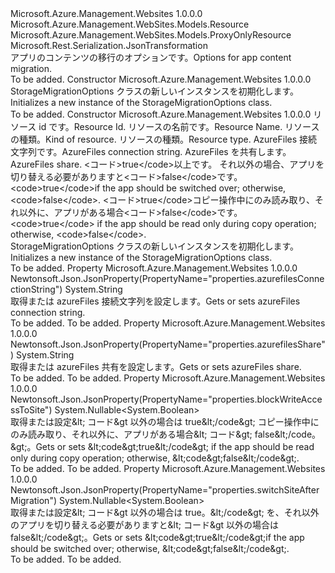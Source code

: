 <Type Name="StorageMigrationOptions" FullName="Microsoft.Azure.Management.WebSites.Models.StorageMigrationOptions">
  <TypeSignature Language="C#" Value="public class StorageMigrationOptions : Microsoft.Azure.Management.WebSites.Models.ProxyOnlyResource" />
  <TypeSignature Language="ILAsm" Value=".class public auto ansi beforefieldinit StorageMigrationOptions extends Microsoft.Azure.Management.WebSites.Models.ProxyOnlyResource" />
  <TypeSignature Language="DocId" Value="T:Microsoft.Azure.Management.WebSites.Models.StorageMigrationOptions" />
  <TypeSignature Language="VB.NET" Value="Public Class StorageMigrationOptions&#xA;Inherits ProxyOnlyResource" />
  <TypeSignature Language="F#" Value="type StorageMigrationOptions = class&#xA;    inherit ProxyOnlyResource" />
  <AssemblyInfo>
    <AssemblyName>Microsoft.Azure.Management.Websites</AssemblyName>
    <AssemblyVersion>1.0.0.0</AssemblyVersion>
  </AssemblyInfo>
  <Base>
    <BaseTypeName>Microsoft.Azure.Management.WebSites.Models.Resource</BaseTypeName>
    <BaseTypeName FrameworkAlternate="azure-dotnet">Microsoft.Azure.Management.WebSites.Models.ProxyOnlyResource</BaseTypeName>
  </Base>
  <Interfaces />
  <Attributes>
    <Attribute>
      <AttributeName>Microsoft.Rest.Serialization.JsonTransformation</AttributeName>
    </Attribute>
  </Attributes>
  <Docs>
    <summary>
            <span data-ttu-id="f8e0f-101">アプリのコンテンツの移行のオプションです。</span><span class="sxs-lookup"><span data-stu-id="f8e0f-101">Options for app content migration.</span></span>
            </summary>
    <remarks>To be added.</remarks>
  </Docs>
  <Members>
    <Member MemberName=".ctor">
      <MemberSignature Language="C#" Value="public StorageMigrationOptions ();" />
      <MemberSignature Language="ILAsm" Value=".method public hidebysig specialname rtspecialname instance void .ctor() cil managed" />
      <MemberSignature Language="DocId" Value="M:Microsoft.Azure.Management.WebSites.Models.StorageMigrationOptions.#ctor" />
      <MemberSignature Language="VB.NET" Value="Public Sub New ()" />
      <MemberType>Constructor</MemberType>
      <AssemblyInfo>
        <AssemblyName>Microsoft.Azure.Management.Websites</AssemblyName>
        <AssemblyVersion>1.0.0.0</AssemblyVersion>
      </AssemblyInfo>
      <Parameters />
      <Docs>
        <summary>
            <span data-ttu-id="f8e0f-102">StorageMigrationOptions クラスの新しいインスタンスを初期化します。</span><span class="sxs-lookup"><span data-stu-id="f8e0f-102">Initializes a new instance of the StorageMigrationOptions class.</span></span>
            </summary>
        <remarks>To be added.</remarks>
      </Docs>
    </Member>
    <Member MemberName=".ctor">
      <MemberSignature Language="C#" Value="public StorageMigrationOptions (string id = null, string name = null, string kind = null, string type = null, string azurefilesConnectionString = null, string azurefilesShare = null, Nullable&lt;bool&gt; switchSiteAfterMigration = null, Nullable&lt;bool&gt; blockWriteAccessToSite = null);" />
      <MemberSignature Language="ILAsm" Value=".method public hidebysig specialname rtspecialname instance void .ctor(string id, string name, string kind, string type, string azurefilesConnectionString, string azurefilesShare, valuetype System.Nullable`1&lt;bool&gt; switchSiteAfterMigration, valuetype System.Nullable`1&lt;bool&gt; blockWriteAccessToSite) cil managed" />
      <MemberSignature Language="DocId" Value="M:Microsoft.Azure.Management.WebSites.Models.StorageMigrationOptions.#ctor(System.String,System.String,System.String,System.String,System.String,System.String,System.Nullable{System.Boolean},System.Nullable{System.Boolean})" />
      <MemberSignature Language="VB.NET" Value="Public Sub New (Optional id As String = null, Optional name As String = null, Optional kind As String = null, Optional type As String = null, Optional azurefilesConnectionString As String = null, Optional azurefilesShare As String = null, Optional switchSiteAfterMigration As Nullable(Of Boolean) = null, Optional blockWriteAccessToSite As Nullable(Of Boolean) = null)" />
      <MemberSignature Language="F#" Value="new Microsoft.Azure.Management.WebSites.Models.StorageMigrationOptions : string * string * string * string * string * string * Nullable&lt;bool&gt; * Nullable&lt;bool&gt; -&gt; Microsoft.Azure.Management.WebSites.Models.StorageMigrationOptions" Usage="new Microsoft.Azure.Management.WebSites.Models.StorageMigrationOptions (id, name, kind, type, azurefilesConnectionString, azurefilesShare, switchSiteAfterMigration, blockWriteAccessToSite)" />
      <MemberType>Constructor</MemberType>
      <AssemblyInfo>
        <AssemblyName>Microsoft.Azure.Management.Websites</AssemblyName>
        <AssemblyVersion>1.0.0.0</AssemblyVersion>
      </AssemblyInfo>
      <Parameters>
        <Parameter Name="id" Type="System.String" />
        <Parameter Name="name" Type="System.String" />
        <Parameter Name="kind" Type="System.String" />
        <Parameter Name="type" Type="System.String" />
        <Parameter Name="azurefilesConnectionString" Type="System.String" />
        <Parameter Name="azurefilesShare" Type="System.String" />
        <Parameter Name="switchSiteAfterMigration" Type="System.Nullable&lt;System.Boolean&gt;" />
        <Parameter Name="blockWriteAccessToSite" Type="System.Nullable&lt;System.Boolean&gt;" />
      </Parameters>
      <Docs>
        <param name="id"><span data-ttu-id="f8e0f-103">リソース id です。</span><span class="sxs-lookup"><span data-stu-id="f8e0f-103">Resource Id.</span></span></param>
        <param name="name"><span data-ttu-id="f8e0f-104">リソースの名前です。</span><span class="sxs-lookup"><span data-stu-id="f8e0f-104">Resource Name.</span></span></param>
        <param name="kind"><span data-ttu-id="f8e0f-105">リソースの種類。</span><span class="sxs-lookup"><span data-stu-id="f8e0f-105">Kind of resource.</span></span></param>
        <param name="type"><span data-ttu-id="f8e0f-106">リソースの種類。</span><span class="sxs-lookup"><span data-stu-id="f8e0f-106">Resource type.</span></span></param>
        <param name="azurefilesConnectionString"><span data-ttu-id="f8e0f-107">AzureFiles 接続文字列です。</span><span class="sxs-lookup"><span data-stu-id="f8e0f-107">AzureFiles connection string.</span></span></param>
        <param name="azurefilesShare"><span data-ttu-id="f8e0f-108">AzureFiles を共有します。</span><span class="sxs-lookup"><span data-stu-id="f8e0f-108">AzureFiles share.</span></span></param>
        <param name="switchSiteAfterMigration"><span data-ttu-id="f8e0f-109">&lt;コード&gt;true&lt;/code&gt;以上です。 それ以外の場合、アプリを切り替える必要がありますと&lt;コード&gt;false&lt;/code&gt;です。</span><span class="sxs-lookup"><span data-stu-id="f8e0f-109">&lt;code&gt;true&lt;/code&gt;if the app should be switched over; otherwise, &lt;code&gt;false&lt;/code&gt;.</span></span></param>
        <param name="blockWriteAccessToSite"><span data-ttu-id="f8e0f-110">&lt;コード&gt;true&lt;/code&gt;コピー操作中にのみ読み取り、それ以外に、アプリがある場合&lt;コード&gt;false&lt;/code&gt;です。</span><span class="sxs-lookup"><span data-stu-id="f8e0f-110">&lt;code&gt;true&lt;/code&gt; if the app should be read only during copy operation; otherwise, &lt;code&gt;false&lt;/code&gt;.</span></span></param>
        <summary>
            <span data-ttu-id="f8e0f-111">StorageMigrationOptions クラスの新しいインスタンスを初期化します。</span><span class="sxs-lookup"><span data-stu-id="f8e0f-111">Initializes a new instance of the StorageMigrationOptions class.</span></span>
            </summary>
        <remarks>To be added.</remarks>
      </Docs>
    </Member>
    <Member MemberName="AzurefilesConnectionString">
      <MemberSignature Language="C#" Value="public string AzurefilesConnectionString { get; set; }" />
      <MemberSignature Language="ILAsm" Value=".property instance string AzurefilesConnectionString" />
      <MemberSignature Language="DocId" Value="P:Microsoft.Azure.Management.WebSites.Models.StorageMigrationOptions.AzurefilesConnectionString" />
      <MemberSignature Language="VB.NET" Value="Public Property AzurefilesConnectionString As String" />
      <MemberSignature Language="F#" Value="member this.AzurefilesConnectionString : string with get, set" Usage="Microsoft.Azure.Management.WebSites.Models.StorageMigrationOptions.AzurefilesConnectionString" />
      <MemberType>Property</MemberType>
      <AssemblyInfo>
        <AssemblyName>Microsoft.Azure.Management.Websites</AssemblyName>
        <AssemblyVersion>1.0.0.0</AssemblyVersion>
      </AssemblyInfo>
      <Attributes>
        <Attribute>
          <AttributeName>Newtonsoft.Json.JsonProperty(PropertyName="properties.azurefilesConnectionString")</AttributeName>
        </Attribute>
      </Attributes>
      <ReturnValue>
        <ReturnType>System.String</ReturnType>
      </ReturnValue>
      <Docs>
        <summary>
            <span data-ttu-id="f8e0f-112">取得または azureFiles 接続文字列を設定します。</span><span class="sxs-lookup"><span data-stu-id="f8e0f-112">Gets or sets azureFiles connection string.</span></span>
            </summary>
        <value>To be added.</value>
        <remarks>To be added.</remarks>
      </Docs>
    </Member>
    <Member MemberName="AzurefilesShare">
      <MemberSignature Language="C#" Value="public string AzurefilesShare { get; set; }" />
      <MemberSignature Language="ILAsm" Value=".property instance string AzurefilesShare" />
      <MemberSignature Language="DocId" Value="P:Microsoft.Azure.Management.WebSites.Models.StorageMigrationOptions.AzurefilesShare" />
      <MemberSignature Language="VB.NET" Value="Public Property AzurefilesShare As String" />
      <MemberSignature Language="F#" Value="member this.AzurefilesShare : string with get, set" Usage="Microsoft.Azure.Management.WebSites.Models.StorageMigrationOptions.AzurefilesShare" />
      <MemberType>Property</MemberType>
      <AssemblyInfo>
        <AssemblyName>Microsoft.Azure.Management.Websites</AssemblyName>
        <AssemblyVersion>1.0.0.0</AssemblyVersion>
      </AssemblyInfo>
      <Attributes>
        <Attribute>
          <AttributeName>Newtonsoft.Json.JsonProperty(PropertyName="properties.azurefilesShare")</AttributeName>
        </Attribute>
      </Attributes>
      <ReturnValue>
        <ReturnType>System.String</ReturnType>
      </ReturnValue>
      <Docs>
        <summary>
            <span data-ttu-id="f8e0f-113">取得または azureFiles 共有を設定します。</span><span class="sxs-lookup"><span data-stu-id="f8e0f-113">Gets or sets azureFiles share.</span></span>
            </summary>
        <value>To be added.</value>
        <remarks>To be added.</remarks>
      </Docs>
    </Member>
    <Member MemberName="BlockWriteAccessToSite">
      <MemberSignature Language="C#" Value="public Nullable&lt;bool&gt; BlockWriteAccessToSite { get; set; }" />
      <MemberSignature Language="ILAsm" Value=".property instance valuetype System.Nullable`1&lt;bool&gt; BlockWriteAccessToSite" />
      <MemberSignature Language="DocId" Value="P:Microsoft.Azure.Management.WebSites.Models.StorageMigrationOptions.BlockWriteAccessToSite" />
      <MemberSignature Language="VB.NET" Value="Public Property BlockWriteAccessToSite As Nullable(Of Boolean)" />
      <MemberSignature Language="F#" Value="member this.BlockWriteAccessToSite : Nullable&lt;bool&gt; with get, set" Usage="Microsoft.Azure.Management.WebSites.Models.StorageMigrationOptions.BlockWriteAccessToSite" />
      <MemberType>Property</MemberType>
      <AssemblyInfo>
        <AssemblyName>Microsoft.Azure.Management.Websites</AssemblyName>
        <AssemblyVersion>1.0.0.0</AssemblyVersion>
      </AssemblyInfo>
      <Attributes>
        <Attribute>
          <AttributeName>Newtonsoft.Json.JsonProperty(PropertyName="properties.blockWriteAccessToSite")</AttributeName>
        </Attribute>
      </Attributes>
      <ReturnValue>
        <ReturnType>System.Nullable&lt;System.Boolean&gt;</ReturnType>
      </ReturnValue>
      <Docs>
        <summary>
            <span data-ttu-id="f8e0f-114">取得または設定&amp;lt; コード&amp;gt 以外の場合は true&amp;lt;/code&amp;gt; コピー操作中にのみ読み取り、それ以外に、アプリがある場合&amp;lt; コード&amp;gt; false&amp;lt;/code。&amp;gt;。</span><span class="sxs-lookup"><span data-stu-id="f8e0f-114">Gets or sets &amp;lt;code&amp;gt;true&amp;lt;/code&amp;gt; if the app should be read only during copy operation; otherwise, &amp;lt;code&amp;gt;false&amp;lt;/code&amp;gt;.</span></span>
            </summary>
        <value>To be added.</value>
        <remarks>To be added.</remarks>
      </Docs>
    </Member>
    <Member MemberName="SwitchSiteAfterMigration">
      <MemberSignature Language="C#" Value="public Nullable&lt;bool&gt; SwitchSiteAfterMigration { get; set; }" />
      <MemberSignature Language="ILAsm" Value=".property instance valuetype System.Nullable`1&lt;bool&gt; SwitchSiteAfterMigration" />
      <MemberSignature Language="DocId" Value="P:Microsoft.Azure.Management.WebSites.Models.StorageMigrationOptions.SwitchSiteAfterMigration" />
      <MemberSignature Language="VB.NET" Value="Public Property SwitchSiteAfterMigration As Nullable(Of Boolean)" />
      <MemberSignature Language="F#" Value="member this.SwitchSiteAfterMigration : Nullable&lt;bool&gt; with get, set" Usage="Microsoft.Azure.Management.WebSites.Models.StorageMigrationOptions.SwitchSiteAfterMigration" />
      <MemberType>Property</MemberType>
      <AssemblyInfo>
        <AssemblyName>Microsoft.Azure.Management.Websites</AssemblyName>
        <AssemblyVersion>1.0.0.0</AssemblyVersion>
      </AssemblyInfo>
      <Attributes>
        <Attribute>
          <AttributeName>Newtonsoft.Json.JsonProperty(PropertyName="properties.switchSiteAfterMigration")</AttributeName>
        </Attribute>
      </Attributes>
      <ReturnValue>
        <ReturnType>System.Nullable&lt;System.Boolean&gt;</ReturnType>
      </ReturnValue>
      <Docs>
        <summary>
            <span data-ttu-id="f8e0f-115">取得または設定&amp;lt; コード&amp;gt 以外の場合は true。&amp;lt;/code&amp;gt; を、それ以外のアプリを切り替える必要がありますと&amp;lt; コード&amp;gt 以外の場合は false&amp;lt;/code&amp;gt;。</span><span class="sxs-lookup"><span data-stu-id="f8e0f-115">Gets or sets &amp;lt;code&amp;gt;true&amp;lt;/code&amp;gt;if the app should be switched over; otherwise, &amp;lt;code&amp;gt;false&amp;lt;/code&amp;gt;.</span></span>
            </summary>
        <value>To be added.</value>
        <remarks>To be added.</remarks>
      </Docs>
    </Member>
  </Members>
</Type>